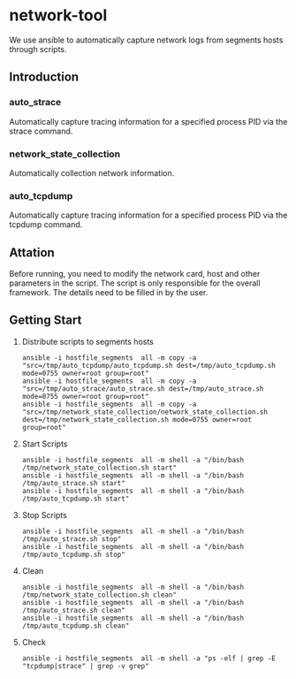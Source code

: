# network-tool
We use ansible to automatically capture network logs from segments hosts through scripts.

## Introduction
### auto_strace 
Automatically capture tracing information for a specified process PID via the strace command.

### network_state_collection
Automatically collection network information.

### auto_tcpdump
Automatically capture tracing information for a specified process PID via the tcpdump command.

## Attation
Before running, you need to modify the network card, host and other parameters in the script. The script is only responsible for the overall framework. The details need to be filled in by the user.

## Getting Start
1. Distribute scripts to segments hosts
   ```
   ansible -i hostfile_segments  all -m copy -a "src=/tmp/auto_tcpdump/auto_tcpdump.sh dest=/tmp/auto_tcpdump.sh mode=0755 owner=root group=root"
   ansible -i hostfile_segments  all -m copy -a "src=/tmp/auto_strace/auto_strace.sh dest=/tmp/auto_strace.sh mode=0755 owner=root group=root"
   ansible -i hostfile_segments  all -m copy -a "src=/tmp/network_state_collection/network_state_collection.sh dest=/tmp/network_state_collection.sh mode=0755 owner=root group=root"
   ```
2. Start Scripts
   ```
   ansible -i hostfile_segments  all -m shell -a "/bin/bash /tmp/network_state_collection.sh start"
   ansible -i hostfile_segments  all -m shell -a "/bin/bash /tmp/auto_strace.sh start"
   ansible -i hostfile_segments  all -m shell -a "/bin/bash /tmp/auto_tcpdump.sh start"
   ```
3. Stop Scripts
   ```
   ansible -i hostfile_segments  all -m shell -a "/bin/bash /tmp/auto_strace.sh stop"
   ansible -i hostfile_segments  all -m shell -a "/bin/bash /tmp/auto_tcpdump.sh stop"
   ```
4. Clean
   ```
   ansible -i hostfile_segments  all -m shell -a "/bin/bash /tmp/network_state_collection.sh clean"
   ansible -i hostfile_segments  all -m shell -a "/bin/bash /tmp/auto_strace.sh clean"
   ansible -i hostfile_segments  all -m shell -a "/bin/bash /tmp/auto_tcpdump.sh clean"
   ```
5. Check
   ```
   ansible -i hostfile_segments  all -m shell -a "ps -elf | grep -E "tcpdump|strace" | grep -v grep"
   ```



   

